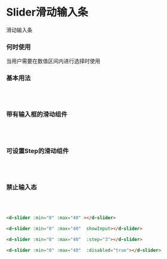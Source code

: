 # Slider滑动输入条

滑动输入条

### 何时使用
当用户需要在数值区间内进行选择时使用

### 基本用法
<br />
<d-slider :min="0" :max="40"></d-slider>
<br />

### 带有输入框的滑动组件
<br />
<d-slider :min="0" :max="40" showInput></d-slider>
<br />

### 可设置Step的滑动组件
<br />
<d-slider :min="0" :max="40" :step="3"></d-slider>
<br />

### 禁止输入态
<br />
<d-slider :min="0" :max="40" :step="3" :disabled="true"></d-slider>
<br />

```html
<d-slider :min="0" :max="40" ></d-slider>

<d-slider :min="0" :max="40"  showInput></d-slider>

<d-slider :min="0" :max="40"  :step="3"></d-slider>

<d-slider :min="0" :max="40"  :disabled="true"></d-slider>
```








